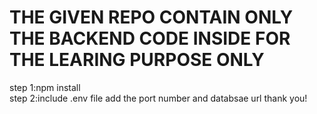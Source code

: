 # THE GIVEN REPO CONTAIN ONLY THE BACKEND CODE INSIDE FOR THE LEARING PURPOSE ONLY

step 1:npm install </br>
step 2:include .env file add the port number and databsae url
thank you!
